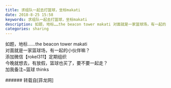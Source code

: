 ```yaml
---
title: 求组队一起去打篮球，坐标makati
date: 2018-8-25 15:58
keywords: 求组队一起去打篮球，坐标makati
description: 如题，地标……the beacon tower makati 对面就是一家篮球场，有一起的小伙伴嘛？添加微信【rokel311】定期组织今晚就想去，有放假，篮球也买了，要不要一起走？加我备注~篮球 thinks
categories: sharing
---
```

<td class="t_f" id="postmessage_1686654">

如题，地标……the beacon tower makati <br/>
对面就是一家篮球场，有一起的小伙伴嘛？<br/>
添加微信【rokel311】定期组织<br/>
今晚就想去，有放假，篮球也买了，要不要一起走？<br/>
加我备注~篮球 thinks<br/>
</td>
###### 转载自[菲龙网]